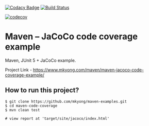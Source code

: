 [![Codacy Badge](https://api.codacy.com/project/badge/Grade/1f5f51be478040d6a5354e2987be8b62)](https://app.codacy.com/app/BassamAZ/metrics?utm_source=github.com&utm_medium=referral&utm_content=BassamAZ/metrics&utm_campaign=Badge_Grade_Dashboard)
[![Build Status](https://travis-ci.org/BassamAZ/metrics.svg?branch=master)](https://travis-ci.org/BassamAZ/metrics)

[![codecov](https://codecov.io/gh/BassamAZ/metrics/branch/master/graph/badge.svg)](https://codecov.io/gh/BassamAZ/metrics)


# Maven – JaCoCo code coverage example
Maven, JUnit 5 + JaCoCo example.

Project Link - https://www.mkyong.com/maven/maven-jacoco-code-coverage-example/

## How to run this project?
```
$ git clone https://github.com/mkyong/maven-examples.git
$ cd maven-code-coverage
$ mvn clean test

# view report at 'target/site/jacoco/index.html'
```
